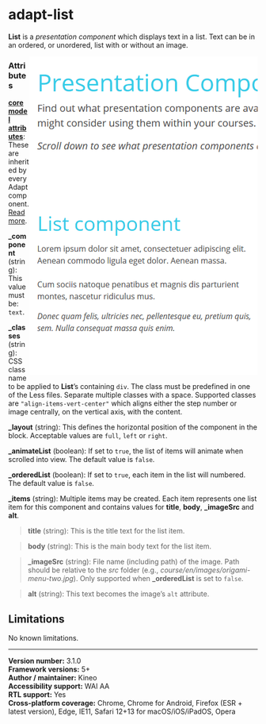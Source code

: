 # adapt-list

**List** is a *presentation component* which displays text in a list. Text can be in an ordered, or unordered, list with or without an image.

<img src="demo.gif" alt="the list component in action" align="right">

### Attributes

[**core model attributes**](https://github.com/adaptlearning/adapt_framework/wiki/Core-model-attributes): These are inherited by every Adapt component. [Read more](https://github.com/adaptlearning/adapt_framework/wiki/Core-model-attributes).

**\_component** (string): This value must be: `text`.

**\_classes** (string): CSS class name to be applied to **List**’s containing `div`. The class must be predefined in one of the Less files. Separate multiple classes with a space. Supported classes are `"align-items-vert-center"` which aligns either the step number or image centrally, on the vertical axis, with the content.

**\_layout** (string): This defines the horizontal position of the component in the block. Acceptable values are `full`, `left` or `right`.

**\_animateList** (boolean): If set to `true`, the list of items will animate when scrolled into view. The default value is `false`.

**\_orderedList** (boolean): If set to `true`, each item in the list will numbered. The default value is `false`.

**\_items** (string): Multiple items may be created. Each item represents one list item for this component and contains values for **title**, **body**, **\_imageSrc** and **alt**.

>**title** (string): This is the title text for the list item.

>**body** (string): This is the main body text for the list item.

>**\_imageSrc** (string):  File name (including path) of the image. Path should be relative to the *src* folder (e.g., *course/en/images/origami-menu-two.jpg*). Only supported when **\_orderedList** is set to `false`.

>**alt** (string): This text becomes the image’s `alt` attribute.

## Limitations

No known limitations.

----------------------------
**Version number:**  3.1.0  
**Framework versions:** 5+  
**Author / maintainer:** Kineo  
**Accessibility support:** WAI AA  
**RTL support:** Yes  
**Cross-platform coverage:** Chrome, Chrome for Android, Firefox (ESR + latest version), Edge, IE11, Safari 12+13 for macOS/iOS/iPadOS, Opera  
